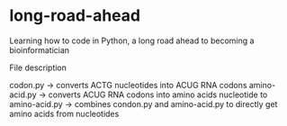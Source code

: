 # long-road-ahead
Learning how to code in Python, a long road ahead to becoming a bioinformatician 

File description 

codon.py -> converts ACTG nucleotides into ACUG RNA codons 
amino-acid.py -> converts ACUG RNA codons into amino acids 
nucleotide to amino-acid.py -> combines condon.py and amino-acid.py to directly get amino acids from nucleotides
